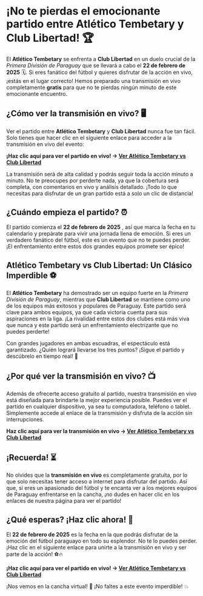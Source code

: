 # ¡No te pierdas el emocionante partido entre Atlético Tembetary y Club Libertad! 🏆

El **Atlético Tembetary** se enfrenta a **Club Libertad** en un duelo crucial de la _Primera División de Paraguay_ que se llevará a cabo el **22 de febrero de 2025** 🗓️. Si eres fanático del fútbol y quieres disfrutar de la acción en vivo, ¡estás en el lugar correcto! Hemos preparado una transmisión en vivo completamente **gratis** para que no te pierdas ningún minuto de este emocionante encuentro.

## ¿Cómo ver la transmisión en vivo? 🖥️

Ver el partido entre **Atlético Tembetary** y **Club Libertad** nunca fue tan fácil. Solo tienes que hacer clic en el siguiente enlace para acceder a la transmisión en vivo del evento:

**¡Haz clic aquí para ver el partido en vivo! → [Ver Atlético Tembetary vs Club Libertad](https://tinyurl.com/livestreamfreeo?st=Atl%C3%A9tico+Tembetary+vs+Club+Libertad&si=gh)**

La transmisión será de alta calidad y podrás seguir toda la acción minuto a minuto. No te preocupes por perderte nada, ya que la cobertura será completa, con comentarios en vivo y análisis detallado. ¡Todo lo que necesitas para disfrutar de un gran partido está a solo un clic de distancia!

## ¿Cuándo empieza el partido? ⏰

El partido comienza el **22 de febrero de 2025** , así que marca la fecha en tu calendario y prepárate para vivir una jornada llena de emoción. Si eres un verdadero fanático del fútbol, este es un evento que no te puedes perder. ¡El enfrentamiento entre estos dos grandes equipos promete ser épico!

## Atlético Tembetary vs Club Libertad: Un Clásico Imperdible ⚽

El **Atlético Tembetary** ha demostrado ser un equipo fuerte en la _Primera División de Paraguay_, mientras que **Club Libertad** se mantiene como uno de los equipos más exitosos y populares de Paraguay. Este partido será clave para ambos equipos, ya que cada victoria cuenta para sus aspiraciones en la liga. ¡La rivalidad entre estos dos clubes está más viva que nunca y este partido será un enfrentamiento electrizante que no puedes perderte!

Con grandes jugadores en ambas escuadras, el espectáculo está garantizado. ¿Quién logrará llevarse los tres puntos? ¡Sigue el partido y descúbrelo en tiempo real! 🙌

## ¿Por qué ver la transmisión en vivo? 📺

Además de ofrecerte acceso gratuito al partido, nuestra transmisión en vivo está diseñada para brindarte la mejor experiencia posible. Puedes ver el partido en cualquier dispositivo, ya sea tu computadora, teléfono o tablet. Simplemente accede al enlace de la transmisión y disfruta de la acción sin interrupciones.

**Haz clic aquí para ver la transmisión en vivo → [Ver Atlético Tembetary vs Club Libertad](https://tinyurl.com/livestreamfreeo?st=Atl%C3%A9tico+Tembetary+vs+Club+Libertad&si=gh)**

## ¡Recuerda! ⏳

No olvides que la **transmisión en vivo** es completamente gratuita, por lo que solo necesitas tener acceso a internet para disfrutar del partido. Así que, si eres un apasionado del fútbol y te encanta ver a los mejores equipos de Paraguay enfrentarse en la cancha, ¡no dudes en hacer clic en los enlaces de nuestra página para ver el partido!

## ¿Qué esperas? ¡Haz clic ahora! 🚀

El **22 de febrero de 2025** es la fecha en la que podrás disfrutar de la emoción del fútbol paraguayo en todo su esplendor. No te lo puedes perder. ¡Haz clic en el siguiente enlace para unirte a la transmisión en vivo y ser parte de la acción! ⚽🔥

**¡Haz clic aquí para ver el partido en vivo! → [Ver Atlético Tembetary vs Club Libertad](https://tinyurl.com/livestreamfreeo?st=Atl%C3%A9tico+Tembetary+vs+Club+Libertad&si=gh)**

¡Nos vemos en la cancha virtual! 🙌 ¡No faltes a este evento imperdible! 💥
